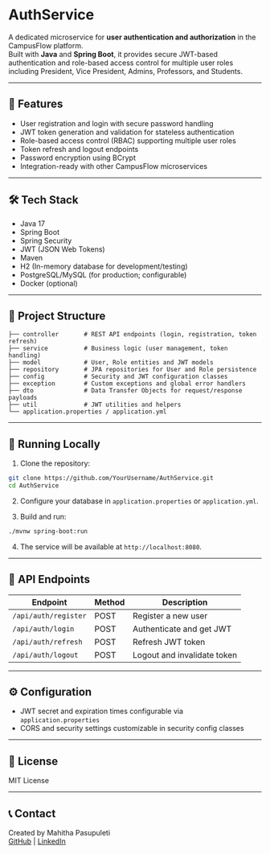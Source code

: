 # AuthService

A dedicated microservice for **user authentication and authorization** in the CampusFlow platform.  
Built with **Java** and **Spring Boot**, it provides secure JWT-based authentication and role-based access control for multiple user roles including President, Vice President, Admins, Professors, and Students.

---

## 🚀 Features

- User registration and login with secure password handling
- JWT token generation and validation for stateless authentication
- Role-based access control (RBAC) supporting multiple user roles
- Token refresh and logout endpoints
- Password encryption using BCrypt
- Integration-ready with other CampusFlow microservices

---

## 🛠 Tech Stack

- Java 17
- Spring Boot
- Spring Security
- JWT (JSON Web Tokens)
- Maven
- H2 (In-memory database for development/testing)
- PostgreSQL/MySQL (for production; configurable)
- Docker (optional)

---

## 📂 Project Structure

```
├── controller       # REST API endpoints (login, registration, token refresh)
├── service          # Business logic (user management, token handling)
├── model            # User, Role entities and JWT models
├── repository       # JPA repositories for User and Role persistence
├── config           # Security and JWT configuration classes
├── exception        # Custom exceptions and global error handlers
├── dto              # Data Transfer Objects for request/response payloads
├── util             # JWT utilities and helpers
└── application.properties / application.yml
```

---

## 🔧 Running Locally

1. Clone the repository:
```bash
git clone https://github.com/YourUsername/AuthService.git
cd AuthService
```

2. Configure your database in `application.properties` or `application.yml`.

3. Build and run:
```bash
./mvnw spring-boot:run
```

4. The service will be available at `http://localhost:8080`.

---

## 🧪 API Endpoints

| Endpoint           | Method | Description                    |
|--------------------|--------|-------------------------------|
| `/api/auth/register` | POST   | Register a new user           |
| `/api/auth/login`    | POST   | Authenticate and get JWT      |
| `/api/auth/refresh`  | POST   | Refresh JWT token             |
| `/api/auth/logout`   | POST   | Logout and invalidate token   |

---

## ⚙️ Configuration

- JWT secret and expiration times configurable via `application.properties`
- CORS and security settings customizable in security config classes

---

## 📄 License

MIT License

---

## 📞 Contact

Created by Mahitha Pasupuleti  
[GitHub](https://github.com/Mahitha-pasupuleti) | [LinkedIn](https://linkedin.com/in/mahithapasupuleti)

